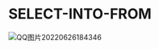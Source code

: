 # SELECT-INTO-FROM
![QQ图片20220626184346](https://user-images.githubusercontent.com/81821417/175810673-a9a1c6b4-d85a-4341-9152-45154daf940a.png)
